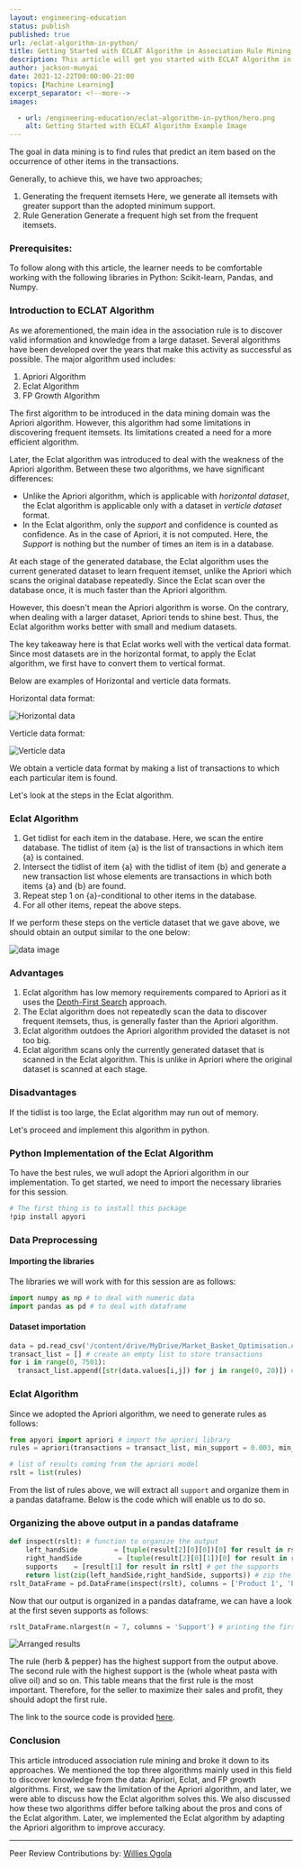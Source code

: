 ```yaml
---
layout: engineering-education
status: publish
published: true
url: /eclat-algorithm-in-python/
title: Getting Started with ECLAT Algorithm in Association Rule Mining
description: This article will get you started with ECLAT Algorithm in Association Rule Mining.
author: jackson-munyai
date: 2021-12-22T00:00:00-21:00
topics: [Machine Learning]
excerpt_separator: <!--more-->
images:

  - url: /engineering-education/eclat-algorithm-in-python/hero.png 
    alt: Getting Started with ECLAT Algorithm Example Image
---
```

The goal in data mining is to find rules that predict an item based on the occurrence of other items in the transactions.
<!--more-->

Generally, to achieve this, we have two approaches;
1. Generating the frequent itemsets
Here, we generate all itemsets with greater support than the adopted minimum support.
2. Rule Generation
Generate a frequent high set from the frequent itemsets.

### Prerequisites:
To follow along with this article, the learner needs to be comfortable working with the following libraries in Python: Scikit-learn, Pandas, and Numpy.

### Introduction to ECLAT Algorithm
As we aforementioned, the main idea in the association rule is to discover valid information and knowledge from a large dataset. Several algorithms have been developed over the years that make this activity as successful as possible. The major algorithm used includes:

1. Apriori Algorithm
2. Eclat Algorithm
3. FP Growth Algorithm

The first algorithm to be introduced in the data mining domain was the Apriori algorithm. However, this algorithm had some limitations in discovering frequent itemsets. Its limitations created a need for a more efficient algorithm.

Later, the Eclat algorithm was introduced to deal with the weakness of the Apriori algorithm. Between these two algorithms, we have significant differences:
- Unlike the Apriori algorithm, which is applicable with *horizontal dataset*, the Eclat algorithm is applicable only with a dataset in *verticle dataset* format.
- In the Eclat algorithm, only the *support* and confidence is counted as confidence. As in the case of Apriori, it is not computed. Here, the *Support* is nothing but the number of times an item is in a database.

At each stage of the generated database, the Eclat algorithm uses the current generated dataset to learn frequent itemset, unlike the Apriori which scans the original database repeatedly. Since the Eclat scan over the database once, it is much faster than the Apriori algorithm.

However, this doesn't mean the Apriori algorithm is worse. On the contrary, when dealing with a larger dataset, Apriori tends to shine best. Thus, the Eclat algorithm works better with small and medium datasets.

The key takeaway here is that Eclat works well with the vertical data format. Since most datasets are in the horizontal format, to apply the Eclat algorithm, we first have to convert them to vertical format.

Below are examples of Horizontal and verticle data formats.

Horizontal data format:

![Horizontal data](/engineering-education/eclat-algorithm-in-python/horizontal.png)

Verticle data format:

![Verticle data](/engineering-education/eclat-algorithm-in-python/verticle-format.png)

We obtain a verticle data format by making a list of transactions to which each particular item is found.

Let's look at the steps in the Eclat algorithm.

### Eclat Algorithm
1. Get tidlist for each item in the database.
 Here, we scan the entire database. The tidlist of item {a} is the list of transactions in which item {a} is contained.
2. Intersect the tidlist of item {a} with the tidlist of item {b} and generate a new transaction list whose elements are transactions in which both items {a} and {b} are found.
3. Repeat step 1 on {a}-conditional to other items in the database.
4. For all other items, repeat the above steps.

If we perform these steps on the verticle dataset that we gave above, we should obtain an output similar to the one below:

![data image](/engineering-education/eclat-algorithm-in-python/tid-set.png)

### Advantages
1. Eclat algorithm has low memory requirements compared to Apriori as it uses the [Depth-First Search](https://en.wikipedia.org/wiki/Depth-first_search#:~:text=Depth%2Dfirst%20search%20(DFS),along%20each%20branch%20before%20backtracking) approach.
2. The Eclat algorithm does not repeatedly scan the data to discover frequent itemsets, thus, is generally faster than the Apriori algorithm.
3. Eclat algorithm outdoes the Apriori algorithm provided the dataset is not too big. 
4. Eclat algorithm scans only the currently generated dataset that is scanned in the Eclat algorithm. This is unlike in Apriori where the original dataset is scanned at each stage.

### Disadvantages
If the tidlist is too large, the Eclat algorithm may run out of memory.

Let's proceed and implement this algorithm in python.

### Python Implementation of the Eclat Algorithm
To have the best rules, we wull adopt the Apriori algorithm in our implementation. To get started, we need to import the necessary libraries for this session.

```bash
# The first thing is to install this package
!pip install apyori
```
### Data Preprocessing
#### Importing the libraries
The libraries we will work with for this session are as follows:

```python
import numpy as np # to deal with numeric data
import pandas as pd # to deal with dataframe
```
#### Dataset importation

```python
data = pd.read_csv('/content/drive/MyDrive/Market_Basket_Optimisation.csv', header = None) # read dataset
transact_list = [] # create an empty list to store transactions
for i in range(0, 7501):
  transact_list.append([str(data.values[i,j]) for j in range(0, 20)]) # add the transactions to the above created
```
### Eclat Algorithm
Since we adopted the Apriori algorithm, we need to generate rules as follows:

```python
from apyori import apriori # import the apriori library
rules = apriori(transactions = transact_list, min_support = 0.003, min_confidence = 0.2, min_lift = 3, min_length = 2, max_length = 2) # generate rules

# list of results coming from the apriori model
rslt = list(rules)
```
From the list of rules above, we will extract all `support` and organize them in a pandas dataframe. Below is the code which will enable us to do so.

### Organizing the above output in a pandas dataframe
```python
def inspect(rslt): # function to organize the output
    left_handSide         = [tuple(result[2][0][0])[0] for result in rslt] # get the left hand side of the rules
    right_handSide         = [tuple(result[2][0][1])[0] for result in rslt] # get the right hand side of the rules
    supports    = [result[1] for result in rslt] # get the supports
    return list(zip(left_handSide,right_handSide, supports)) # zip the above three lists together
rslt_DataFrame = pd.DataFrame(inspect(rslt), columns = ['Product 1', 'Product 2', 'Support']) # create a pandas dataframe
```
Now that our output is organized in a pandas dataframe, we can have a look at the first seven supports as follows:

```python
rslt_DataFrame.nlargest(n = 7, columns = 'Support') # printing the first 7 supports

```
![Arranged results](/engineering-education/eclat-algorithm-in-python/supports.png)
 
The rule (herb & pepper) has the highest support from the output above. The second rule with the highest support is the (whole wheat pasta with olive oil) and so on. This table means that the first rule is the most important. Therefore, for the seller to maximize their sales and profit, they should adopt the first rule.

The link to the source code is provided [here](https://github.com/jacksonjate1/files/blob/main/eclat_algorithm.ipynb).

### Conclusion
This article introduced association rule mining and broke it down to its approaches. We mentioned the top three algorithms mainly used in this field to discover knowledge from the data: Apriori, Eclat, and FP growth algorithms. First, we saw the limitation of the Apriori algorithm, and later, we were able to discuss how the Eclat algorithm solves this. We also discussed how these two algorithms differ before talking about the pros and cons of the Eclat algorithm. Later, we implemented the Eclat algorithm by adapting the Apriori algorithm to improve accuracy.

---
Peer Review Contributions by: [Willies Ogola](/engineering-education/authors/willies-ogola/)
